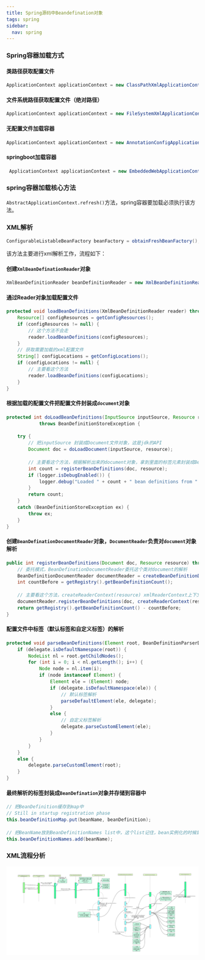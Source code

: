 ```yaml
---
title: Spring源码中Beandefination对象
tags: spring
sidebar:
  nav: spring
---
```


### Spring容器加载方式

#### 类路径获取配置文件

```java
ApplicationContext applicationContext = new ClassPathXmlApplicationContext("spring.xml");
```

#### 文件系统路径获取配置文件（绝对路径）

```java
ApplicationContext applicationContext = new FileSystemXmlApplicationContext("");
```

#### 无配置文件加载容器

```java
ApplicationContext applicationContext = new AnnotationConfigApplicationContext("com.gaochaojin");
```

#### springboot加载容器

```java
 ApplicationContext applicationContext = new EmbeddedWebApplicationContext();
```

### spring容器加载核心方法

`AbstractApplicationContext.refresh()`方法，spring容器要加载必须执行该方法。

### XML解析

```java
ConfigurableListableBeanFactory beanFactory = obtainFreshBeanFactory();
```

该方法主要进行xml解析工作，流程如下：

#### 创建`XmlBeanDefinationReader`对象

```java
XmlBeanDefinitionReader beanDefinitionReader = new XmlBeanDefinitionReader(beanFactory);
```

#### 通过Reader对象加载配置文件

```java
protected void loadBeanDefinitions(XmlBeanDefinitionReader reader) throws BeansException, IOException {
    Resource[] configResources = getConfigResources();
    if (configResources != null) {
        // 这个方法不会走
        reader.loadBeanDefinitions(configResources);
    }
    // 获取需要加载的xml配置文件
    String[] configLocations = getConfigLocations();
    if (configLocations != null) {
        // 主要看这个方法
        reader.loadBeanDefinitions(configLocations);
    }
}
```

#### 根据加载的配置文件把配置文件封装成`document`对象

```java
protected int doLoadBeanDefinitions(InputSource inputSource, Resource resource)
			throws BeanDefinitionStoreException {

    try {
        // 把inputSource 封装成Document文件对象，这是jdk的API
        Document doc = doLoadDocument(inputSource, resource);

        // 主要看这个方法，根据解析出来的document对象，拿到里面的标签元素封装成BeanDefination
        int count = registerBeanDefinitions(doc, resource);
        if (logger.isDebugEnabled()) {
            logger.debug("Loaded " + count + " bean definitions from " + resource);
        }
        return count;
    }
    catch (BeanDefinitionStoreException ex) {
        throw ex;
    }
}	
```

#### 创建`BeanDefinationDocumentReader`对象，`DocumentReader`负责对`document`对象解析

```java
public int registerBeanDefinitions(Document doc, Resource resource) throws BeanDefinitionStoreException {
    // 委托模式，BeanDefinationDocumentReader委托这个类对document的解析
    BeanDefinitionDocumentReader documentReader = createBeanDefinitionDocumentReader();
    int countBefore = getRegistry().getBeanDefinitionCount();

    // 主要看这个方法，createReaderContext(resource) xmlReaderContext上下文，封装了XmlBeanDefinationReader
    documentReader.registerBeanDefinitions(doc, createReaderContext(resource));
    return getRegistry().getBeanDefinitionCount() - countBefore;
}
```

#### 配置文件中标签（默认标签和自定义标签）的解析

```java
protected void parseBeanDefinitions(Element root, BeanDefinitionParserDelegate delegate) {
    if (delegate.isDefaultNamespace(root)) {
        NodeList nl = root.getChildNodes();
        for (int i = 0; i < nl.getLength(); i++) {
            Node node = nl.item(i);
            if (node instanceof Element) {
                Element ele = (Element) node;
                if (delegate.isDefaultNamespace(ele)) {
                    // 默认标签解析
                    parseDefaultElement(ele, delegate);
                }
                else {
                    // 自定义标签解析
                    delegate.parseCustomElement(ele);
                }
            }
        }
    }
    else {
        delegate.parseCustomElement(root);
    }
}
```

#### 最终解析的标签封装成`BeanDefination`对象并存储到容器中

```java
// 把BeanDefinition缓存到map中
// Still in startup registration phase
this.beanDefinitionMap.put(beanName, beanDefinition);

// 把BeanName放到BeanDefinitionNames list中，这个list记住，bean实例化的时候需要用到
this.beanDefinitionNames.add(beanName);
```

### XML流程分析

![XML流程分析](/img/spring/spring-xml-parse.jpg)

